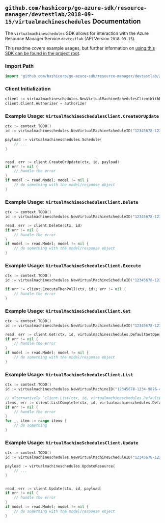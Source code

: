 
## `github.com/hashicorp/go-azure-sdk/resource-manager/devtestlab/2018-09-15/virtualmachineschedules` Documentation

The `virtualmachineschedules` SDK allows for interaction with the Azure Resource Manager Service `devtestlab` (API Version `2018-09-15`).

This readme covers example usages, but further information on [using this SDK can be found in the project root](https://github.com/hashicorp/go-azure-sdk/tree/main/docs).

### Import Path

```go
import "github.com/hashicorp/go-azure-sdk/resource-manager/devtestlab/2018-09-15/virtualmachineschedules"
```


### Client Initialization

```go
client := virtualmachineschedules.NewVirtualMachineSchedulesClientWithBaseURI("https://management.azure.com")
client.Client.Authorizer = authorizer
```


### Example Usage: `VirtualMachineSchedulesClient.CreateOrUpdate`

```go
ctx := context.TODO()
id := virtualmachineschedules.NewVirtualMachineScheduleID("12345678-1234-9876-4563-123456789012", "example-resource-group", "labValue", "virtualMachineValue", "nameValue")

payload := virtualmachineschedules.Schedule{
	// ...
}


read, err := client.CreateOrUpdate(ctx, id, payload)
if err != nil {
	// handle the error
}
if model := read.Model; model != nil {
	// do something with the model/response object
}
```


### Example Usage: `VirtualMachineSchedulesClient.Delete`

```go
ctx := context.TODO()
id := virtualmachineschedules.NewVirtualMachineScheduleID("12345678-1234-9876-4563-123456789012", "example-resource-group", "labValue", "virtualMachineValue", "nameValue")

read, err := client.Delete(ctx, id)
if err != nil {
	// handle the error
}
if model := read.Model; model != nil {
	// do something with the model/response object
}
```


### Example Usage: `VirtualMachineSchedulesClient.Execute`

```go
ctx := context.TODO()
id := virtualmachineschedules.NewVirtualMachineScheduleID("12345678-1234-9876-4563-123456789012", "example-resource-group", "labValue", "virtualMachineValue", "nameValue")

if err := client.ExecuteThenPoll(ctx, id); err != nil {
	// handle the error
}
```


### Example Usage: `VirtualMachineSchedulesClient.Get`

```go
ctx := context.TODO()
id := virtualmachineschedules.NewVirtualMachineScheduleID("12345678-1234-9876-4563-123456789012", "example-resource-group", "labValue", "virtualMachineValue", "nameValue")

read, err := client.Get(ctx, id, virtualmachineschedules.DefaultGetOperationOptions())
if err != nil {
	// handle the error
}
if model := read.Model; model != nil {
	// do something with the model/response object
}
```


### Example Usage: `VirtualMachineSchedulesClient.List`

```go
ctx := context.TODO()
id := virtualmachineschedules.NewVirtualMachineID("12345678-1234-9876-4563-123456789012", "example-resource-group", "labValue", "nameValue")

// alternatively `client.List(ctx, id, virtualmachineschedules.DefaultListOperationOptions())` can be used to do batched pagination
items, err := client.ListComplete(ctx, id, virtualmachineschedules.DefaultListOperationOptions())
if err != nil {
	// handle the error
}
for _, item := range items {
	// do something
}
```


### Example Usage: `VirtualMachineSchedulesClient.Update`

```go
ctx := context.TODO()
id := virtualmachineschedules.NewVirtualMachineScheduleID("12345678-1234-9876-4563-123456789012", "example-resource-group", "labValue", "virtualMachineValue", "nameValue")

payload := virtualmachineschedules.UpdateResource{
	// ...
}


read, err := client.Update(ctx, id, payload)
if err != nil {
	// handle the error
}
if model := read.Model; model != nil {
	// do something with the model/response object
}
```

